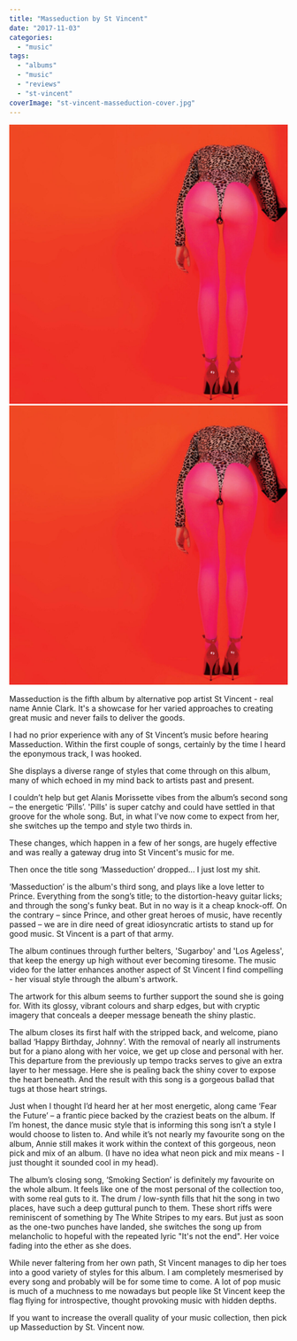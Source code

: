 ```yaml
---
title: "Masseduction by St Vincent"
date: "2017-11-03"
categories: 
  - "music"
tags: 
  - "albums"
  - "music"
  - "reviews"
  - "st-vincent"
coverImage: "st-vincent-masseduction-cover.jpg"
---
```


[![](images/st-vincent-masseduction-cover-1024x1024.jpg)](images/st-vincent-masseduction-cover.jpg)
[![](images/st-vincent-masseduction-cover-1024x1024.jpg)](images/st-vincent-masseduction-cover.jpg)

Masseduction is the fifth album by alternative pop artist St Vincent - real name Annie Clark. It's a showcase for her varied approaches to creating great music and never fails to deliver the goods.

I had no prior experience with any of St Vincent’s music before hearing Masseduction. Within the first couple of songs, certainly by the time I heard the eponymous track, I was hooked.

She displays a diverse range of styles that come through on this album, many of which echoed in my mind back to artists past and present.

I couldn’t help but get Alanis Morissette vibes from the album’s second song – the energetic ‘Pills’. 'Pills' is super catchy and could have settled in that groove for the whole song. But, in what I've now come to expect from her, she switches up the tempo and style two thirds in.

These changes, which happen in a few of her songs, are hugely effective and was really a gateway drug into St Vincent's music for me.

Then once the title song ‘Masseduction’ dropped... I just lost my shit.

‘Masseduction’ is the album's third song, and plays like a love letter to Prince. Everything from the song’s title; to the distortion-heavy guitar licks; and through the song's funky beat. But in no way is it a cheap knock-off. On the contrary – since Prince, and other great heroes of music, have recently passed – we are in dire need of great idiosyncratic artists to stand up for good music. St Vincent is a part of that army.

The album continues through further belters, 'Sugarboy' and 'Los Ageless', that keep the energy up high without ever becoming tiresome. The music video for the latter enhances another aspect of St Vincent I find compelling - her visual style through the album's artwork.

The artwork for this album seems to further support the sound she is going for. With its glossy, vibrant colours and sharp edges, but with cryptic imagery that conceals a deeper message beneath the shiny plastic.

The album closes its first half with the stripped back, and welcome, piano ballad ‘Happy Birthday, Johnny’. With the removal of nearly all instruments but for a piano along with her voice, we get up close and personal with her. This departure from the previously up tempo tracks serves to give an extra layer to her message. Here she is pealing back the shiny cover to expose the heart beneath. And the result with this song is a gorgeous ballad that tugs at those heart strings.

Just when I thought I’d heard her at her most energetic, along came ‘Fear the Future’ – a frantic piece backed by the craziest beats on the album. If I’m honest, the dance music style that is informing this song isn’t a style I would choose to listen to. And while it’s not nearly my favourite song on the album, Annie still makes it work within the context of this gorgeous, neon pick and mix of an album. (I have no idea what neon pick and mix means - I just thought it sounded cool in my head).

The album’s closing song, ‘Smoking Section’ is definitely my favourite on the whole album. It feels like one of the most personal of the collection too, with some real guts to it. The drum / low-synth fills that hit the song in two places, have such a deep guttural punch to them. These short riffs were reminiscent of something by The White Stripes to my ears. But just as soon as the one-two punches have landed, she switches the song up from melancholic to hopeful with the repeated lyric "It's not the end". Her voice fading into the ether as she does.

While never faltering from her own path, St Vincent manages to dip her toes into a good variety of styles for this album. I am completely mesmerised by every song and probably will be for some time to come. A lot of pop music is much of a muchness to me nowadays but people like St Vincent keep the flag flying for introspective, thought provoking music with hidden depths.

If you want to increase the overall quality of your music collection, then pick up Masseduction by St. Vincent now.
